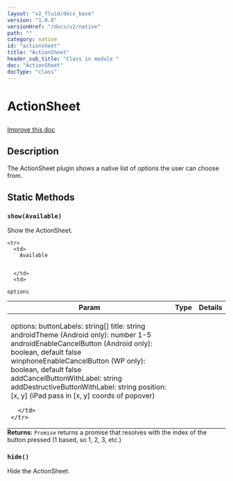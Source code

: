 ```yaml
---
layout: "v2_fluid/docs_base"
version: "1.0.8"
versionHref: "/docs/v2/native"
path: ""
category: native
id: "actionsheet"
title: "ActionSheet"
header_sub_title: "Class in module "
doc: "ActionSheet"
docType: "class"
---
```









<h1 class="api-title">


ActionSheet






</h1>

<a class="improve-v2-docs" href='http://github.com/driftyco/ionic/edit/2.0/src/plugins/actionsheet.ts#L0'>
Improve this doc
</a>






<!-- description -->
<h2>Description</h2>

<p>The ActionSheet plugin shows a native list of options the user can choose from.</p>

<!-- @usage tag -->


<!-- @property tags -->
<h2>Static Methods</h2>
<div id="show"></div>
<h3><code>show(Available)</code>
  
</h3>

Show the ActionSheet.


<table class="table param-table" style="margin:0;">
  <thead>
    <tr>
      <th>Param</th>
      <th>Type</th>
      <th>Details</th>
    </tr>
  </thead>
  <tbody>
    
    <tr>
      <td>
        Available
        
        
      </td>
      <td>
        
  <code>options</code>
      </td>
      <td>
        <p>options:
  buttonLabels: string[]
  title: string
  androidTheme (Android only): number 1-5
  androidEnableCancelButton (Android only): boolean, default false
  winphoneEnableCancelButton (WP only): boolean, default false
  addCancelButtonWithLabel: string
  addDestructiveButtonWithLabel: string
  position: [x, y] (iPad pass in [x, y] coords of popover)</p>

        
      </td>
    </tr>
    
  </tbody>
</table>





<div class="return-value">
<i class="icon ion-arrow-return-left"></i>
<b>Returns:</b> 
  <code>Promise</code> returns a promise that resolves with the index of the
  button pressed (1 based, so 1, 2, 3, etc.)
</div>



<div id="hide"></div>
<h3><code>hide()</code>
  
</h3>

Hide the ActionSheet.











<!-- methods on the class --><!-- related link --><!-- end content block -->


<!-- end body block -->

